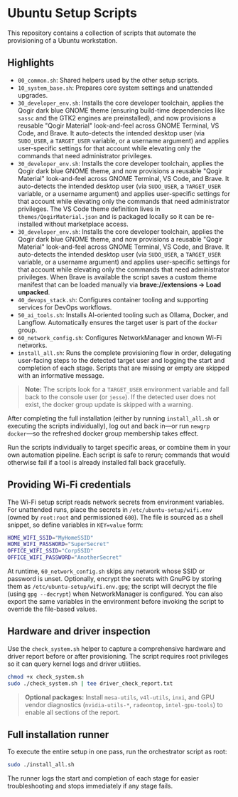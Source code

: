 # Ubuntu Setup Scripts

This repository contains a collection of scripts that automate the provisioning of a Ubuntu workstation.

## Highlights
- `00_common.sh`: Shared helpers used by the other setup scripts.
- `10_system_base.sh`: Prepares core system settings and unattended upgrades.
- `30_developer_env.sh`: Installs the core developer toolchain, applies the Qogir dark blue GNOME theme (ensuring build-time dependencies like `sassc` and the GTK2 engines are preinstalled), and now provisions a reusable "Qogir Material" look-and-feel across GNOME Terminal, VS Code, and Brave. It auto-detects the intended desktop user (via `SUDO_USER`, a `TARGET_USER` variable, or a username argument) and applies user-specific settings for that account while elevating only the commands that need administrator privileges.
- `30_developer_env.sh`: Installs the core developer toolchain, applies the Qogir dark blue GNOME theme, and now provisions a reusable "Qogir Material" look-and-feel across GNOME Terminal, VS Code, and Brave. It auto-detects the intended desktop user (via `SUDO_USER`, a `TARGET_USER` variable, or a username argument) and applies user-specific settings for that account while elevating only the commands that need administrator privileges. The VS Code theme definition lives in `themes/QogirMaterial.json` and is packaged locally so it can be re-installed without marketplace access.
- `30_developer_env.sh`: Installs the core developer toolchain, applies the Qogir dark blue GNOME theme, and now provisions a reusable "Qogir Material" look-and-feel across GNOME Terminal, VS Code, and Brave. It auto-detects the intended desktop user (via `SUDO_USER`, a `TARGET_USER` variable, or a username argument) and applies user-specific settings for that account while elevating only the commands that need administrator privileges. When Brave is available the script saves a custom theme manifest that can be loaded manually via **brave://extensions → Load unpacked**.
- `40_devops_stack.sh`: Configures container tooling and supporting services for DevOps workflows.
- `50_ai_tools.sh`: Installs AI-oriented tooling such as Ollama, Docker, and Langflow. Automatically ensures the target user is part of the `docker` group.
- `60_network_config.sh`: Configures NetworkManager and known Wi-Fi networks.
- `install_all.sh`: Runs the complete provisioning flow in order, delegating user-facing steps to the detected target user and logging the start and completion of each stage. Scripts that are missing or empty are skipped with an informative message.

> **Note:** The scripts look for a `TARGET_USER` environment variable and fall back to the console user (or `jesse`). If the detected user does not exist, the docker group update is skipped with a warning.

After completing the full installation (either by running `install_all.sh` or executing the scripts individually), log out and back in—or run `newgrp docker`—so the refreshed docker group membership takes effect.

Run the scripts individually to target specific areas, or combine them in your own automation pipeline. Each script is safe to rerun; commands that would otherwise fail if a tool is already installed fall back gracefully.

## Providing Wi-Fi credentials

The Wi-Fi setup script reads network secrets from environment variables. For unattended runs, place the secrets in `/etc/ubuntu-setup/wifi.env` (owned by `root:root` and permissioned `600`). The file is sourced as a shell snippet, so define variables in `KEY=value` form:

```bash
HOME_WIFI_SSID="MyHomeSSID"
HOME_WIFI_PASSWORD="SuperSecret"
OFFICE_WIFI_SSID="CorpSSID"
OFFICE_WIFI_PASSWORD="AnotherSecret"
```

At runtime, `60_network_config.sh` skips any network whose SSID or password is unset. Optionally, encrypt the secrets with GnuPG by storing them as `/etc/ubuntu-setup/wifi.env.gpg`; the script will decrypt the file (using `gpg --decrypt`) when NetworkManager is configured. You can also export the same variables in the environment before invoking the script to override the file-based values.

## Hardware and driver inspection

Use the `check_system.sh` helper to capture a comprehensive hardware and driver report before or after provisioning. The script requires root privileges so it can query kernel logs and driver utilities.

```bash
chmod +x check_system.sh
sudo ./check_system.sh | tee driver_check_report.txt
```

> **Optional packages:** Install `mesa-utils`, `v4l-utils`, `inxi`, and GPU vendor diagnostics (`nvidia-utils-*`, `radeontop`, `intel-gpu-tools`) to enable all sections of the report.

## Full installation runner

To execute the entire setup in one pass, run the orchestrator script as root:

```bash
sudo ./install_all.sh
```

The runner logs the start and completion of each stage for easier troubleshooting and stops immediately if any stage fails.
